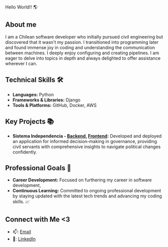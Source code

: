 Hello World!! 🌎

## About me
I am a Chilean software developer who initially pursued civil engineering but discovered that it wasn't my passion. I transitioned into programming later and found immense joy in coding and understanding the communication between machines. I deeply enjoy configuring and creating pipelines. I am eager to delve into topics in depth and always delighted to offer assistance wherever I can.

## Technical Skills 🛠️
- **Languages:** Python
- **Frameworks & Libraries:** Django
- **Tools & Platforms:** GitHub, Docker, AWS

## Key Projects 📚
- **Sistema Independencia - [Backend](https://github.com/independencia-datalake/sistema_independencia_backend), [Frontend](https://github.com/independencia-datalake/sistema_independencia_frontend):** Developed and deployed an application for informed decision-making in governance, providing civil servants with comprehensive insights to navigate political changes confidently.

## Professional Goals 🚀
- **Career Development:** Focused on furthering my career in software development,
- **Continuous Learning:** Committed to ongoing professional development by staying updated with the latest tech trends and advancing my coding skills. 📈

## Connect with Me <3
- 📫: [Email](montt.octavio@gmail.com)
- 🔗: [LinkedIn](https://www.linkedin.com/in/octaviomontt/)
